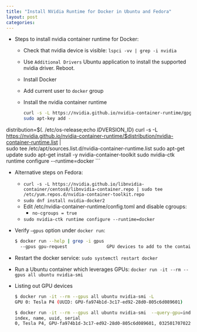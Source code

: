 ```yaml
---
title: "Install NVidia Runtime for Docker in Ubuntu and Fedora"
layout: post
categories: 
---
```


* Steps to install nvidia container runtime for Docker:
  * Check that nvidia device is visible: `lspci -vv | grep -i nvidia`
  * Use `Additional Drivers` Ubuntu application to install the supported nvidia driver. Reboot.
  * Install Docker
  * Add current user to `docker` group
  * Install the nvidia container runtime

    ```bash
    curl -s -L https://nvidia.github.io/nvidia-container-runtime/gpgkey | \
    sudo apt-key add -
distribution=$(. /etc/os-release;echo $ID$VERSION_ID)
    curl -s -L https://nvidia.github.io/nvidia-container-runtime/$distribution/nvidia-container-runtime.list | \
    sudo tee /etc/apt/sources.list.d/nvidia-container-runtime.list
    sudo apt-get update
    sudo apt-get install -y nvidia-container-toolkit
    sudo nvidia-ctk runtime configure --runtime=docker
    ```
* Alternative steps on Fedora:
  * `curl -s -L https://nvidia.github.io/libnvidia-container/centos8/libnvidia-container.repo | sudo tee /etc/yum.repos.d/nvidia-container-toolkit.repo`
  * `sudo dnf install nvidia-docker2`
  * Edit /etc/nvidia-container-runtime/config.toml and disable cgroups:
    * `no-cgroups = true`
  * `sudo nvidia-ctk runtime configure --runtime=docker`

* Verify `–gpus` option under `docker run`:
    ```bash
    $ docker run --help | grep -i gpus
      --gpus gpu-request               GPU devices to add to the container ('all' to pass all GPUs)
    ```
* Restart the docker service: `sudo systemctl restart docker`
* Run a Ubuntu container which leverages GPUs: `docker run -it --rm --gpus all ubuntu nvidia-smi`
* Listing out GPU devices
    ```bash
    $ docker run -it --rm --gpus all ubuntu nvidia-smi -L
    GPU 0: Tesla P4 (UUID: GPU-fa974b1d-3c17-ed92-28d0-805c6d089601)

    $ docker run -it --rm --gpus all ubuntu nvidia-smi  --query-gpu=index,name,uuid,serial --format=csv
    index, name, uuid, serial
    0, Tesla P4, GPU-fa974b1d-3c17-ed92-28d0-805c6d089601, 0325017070224
    ```